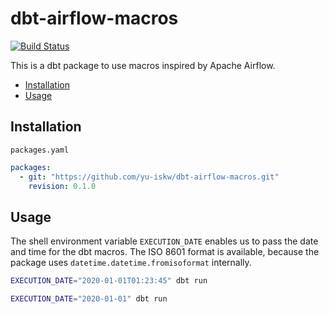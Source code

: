 # dbt-airflow-macros
[![Build Status](https://circleci.com/gh/yu-iskw/dbt-airflow-macros.svg?style=svg)](https://github.com/yu-iskw/dbt-airflow-macros)


This is a dbt package to use macros inspired by Apache Airflow.

<!-- START doctoc generated TOC please keep comment here to allow auto update -->
<!-- DON'T EDIT THIS SECTION, INSTEAD RE-RUN doctoc TO UPDATE -->

- [Installation](#installation)
- [Usage](#usage)

<!-- END doctoc generated TOC please keep comment here to allow auto update -->

## Installation
`packages.yaml`
```yaml
packages:
  - git: "https://github.com/yu-iskw/dbt-airflow-macros.git"
    revision: 0.1.0
```

## Usage
The shell environment variable `EXECUTION_DATE` enables us to pass the date and time for the dbt macros.
The ISO 8601 format is available, because the package uses `datetime.datetime.fromisoformat` internally.

```bash
EXECUTION_DATE="2020-01-01T01:23:45" dbt run

EXECUTION_DATE="2020-01-01" dbt run
```
